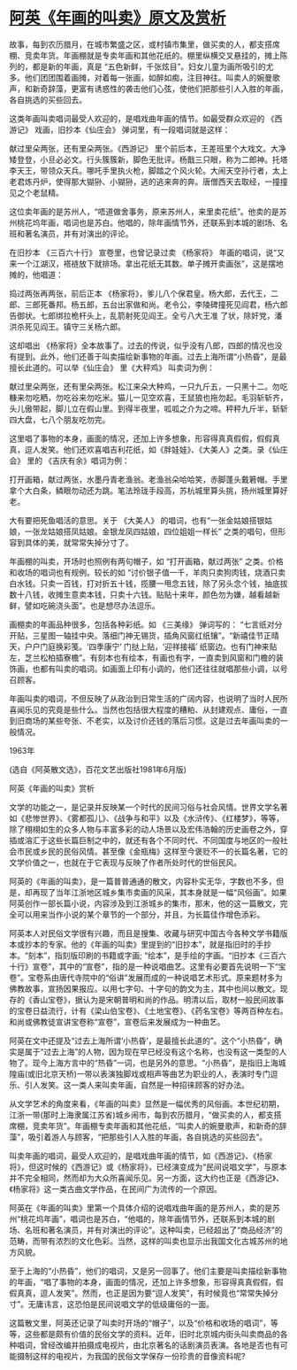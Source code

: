 # [阿英《年画的叫卖》原文及赏析](https://www.vrrw.net/wx/9119.html)

故事，每到农历腊月，在城市繁盛之区，或村镇市集里，做买卖的人，都支搭席棚、竞卖年货。年画棚就是专卖年画和其他花纸的。棚里纵横交叉悬挂的，摊上陈列的，都是新的年画，真是 “五色新鲜，千张炫目”。妇女儿童为画所吸引的尤多。他们团团围着画摊，对着每一张画，如醉如痴，注目神往。叫卖人的婉曼歌声，和新奇辞藻，更富有诱惑性的袭击他们心弦，使他们把那些引人入胜的年画，各自挑选的买些回去。

这类年画叫卖唱词最受人欢迎的，是唱戏曲年画的情节。如最受群众欢迎的 《西游记》 戏画，旧抄本《仙庄会》 弹词里，有一段唱词就是这样：

献过里朵两张，还有里朵两张。《西游记》 里个前后本，王差班里个大戏文。大净矮登登，小旦必必文。行头簇簇新，脚色无批评。杨戬三只眼，称为二郎神。托塔李天王，带领众天兵。哪吒手里执火枪，脚踏之个风火轮。大闹天空孙行者，太上老君炼丹炉，使得那大猢狲、小猢狲，逃的逃来奔的奔。唐僧西天去取经，一撞撞见之个老鼠精。

这位卖年画的是苏州人，“唔道做舍事务，原来苏州人，来里卖花纸”。他卖的是苏州桃花坞年画，唱词也是苏白。他唱的，除年画情节外，还联系到本城的剧场、名班和著名演员，并有对演出的评论。



在旧抄本 《三百六十行》 宣卷里，也曾记录过卖 《杨家将》 年画的唱词，说“又来一个江湖汉，褡裢放下就排场。拿出花纸无其数。单子摊开卖画张”，这是摆地摊的，他唱道：

捣过两张再两张，前后正本 《杨家将》，爹儿八个保君皇。杨大郎，去代王，二郎、三郎死番邦。杨五郎，五台出家做和尚。老令公，李陵碑撞死见阎君，杨六郎告御状。七郎绑拉桅杆头上，乱箭射死见阎王。全亏八大王准 了状，除奸党，潘洪杀死见阎王。镇守三关杨六郎。

这却唱出 《杨家将》全本故事了。过去的传说，似乎没有八郎，四郎的情况也没有提到。此外，他们还善于叫卖描绘新事物的年画。过去上海所谓“小热昏”，是最擅长此道的。可以举《仙庄会》 里《大秤鸡》 叫卖词为例：

献过里朵两张，还有里朵两张。松江来朵大种鸡，一只九斤五，一只黑十二。勿吃糠来勿吃粞，勿吃谷来勿吃米。猫儿一见空欢喜，王鼠狼也拖勿起。毛羽斩斩齐，头儿傲带起，脚儿立在假山里。到得半夜里，呱呱之介为之啼。秤秤九斤半，斩斩四大盘，七八个朋友吃勿完。

这里唱了事物的本身，画面的情况，还加上许多想象，形容得真真假假，假假真真，逗人发笑。他们还欢喜唱吉利花纸，如《胖娃娃》、《大美人》之类。录《仙庄会》 里的 《吉庆有余》唱词为例：

打开画箱，献过两张，水墨丹青老渔翁。老渔翁朵哈哈笑，赤脚蓬头戴箬帽。手里拿个大白条，鳞眼勿动还为跳。笔法玲珑手段高，苏杭城里算头挑，扬州城里算好老。

大有要把死鱼唱活的意思。关于 《大美人》 的唱词，也有“一张金姑娘搭银姑娘，一张龙姑娘搭凤姑娘。金银龙凤四姑娘，四位姐姐一样长” 之类的唱句，但形容到具体的美，就常常失掉分寸了。

年画棚的叫卖，开场时也照例有两句帽子，如 “打开画箱，献过两张” 之类。价格和收场的唱词也有规例。较长的如 “讨价银子值一千，羊肉只卖狗肉钱，烧酒只卖白水钱。只卖一百钱，打对折五十钱，揽腰一甩念五钱，除了另头念个钱，抽底拔数十八钱，收摊生意卖本钱，只卖十六钱。贴贴十来年，颜色勿为嫌，越看越新鲜，譬如吃碗浇头面”。也是想尽办法逗乐。

画棚卖的年画品种很多，包括各种彩纸。如 《三美缘》 弹词写的： “七言纸对分开贴，三星图一轴挂中央。落细门神无锡货，插角风窗红纸镶”。“新禧佳节正晴天，户户门庭换彩笺。‘四季康宁’ 门挞上贴，‘迎祥接福’ 纸窗边。也有门神来贴左，芝兰松柏插寮檐”。有刻本也有绘本，有画也有字，一直卖到风窗和门檐的装饰画，也都有叫卖的唱词。如画面上印有小调的，他们还往往就唱那些小调，以号召顾客。

年画叫卖的唱词，不但反映了从政治到日常生活的广阔内容，也说明了当时人民所喜闻乐见的究竟是些什么。当然也包括很大程度的糟粕、从封建观点、庸俗，一直到旧商场的某些夸张、不老实，以及讨价还钱的落后习惯。这是过去年画叫卖的一般情况。

1963年

(选自《阿英散文选》，百花文艺出版社1981年6月版)

阿英《年画的叫卖》赏析

文学的功能之一，是记录并反映某一个时代的民间习俗与社会风情。世界文学名著如《悲惨世界》、《雾都孤儿》、《战争与和平》以及《水浒传》、《红楼梦》，等等，除了栩栩如生的众多人物与丰富多彩的动人场景以及宏伟浩翰的历史画卷之外，穿插或溶汇于这些长篇巨制之中的，就还有各个不同时代、不同国度与地区的一般社会市民或乡民的民俗风情。甚至像《金瓶梅》这样至今褒贬不一的长篇名著，它的文学价值之一，也就在于它表现与反映了作者所处时代的世俗民风。

阿英的《年画的叫卖》，是一篇普普通通的散文，内容朴实无华，字数也不多，但是，却再现了当年江浙地区城乡集市卖画的风采，其本身就是一幅“风俗画”。如果阿英创作一部长篇小说，内容涉及到江浙城乡的集市，那末，他的这一篇散文，完全可以用来当作小说的某个章节的一个部分，并且，为长篇佳作增色添彩。

阿英本人对民俗文学很有兴趣，而且是搜集、收藏与研究中国古今各种文学书籍版本或抄本的专家。他的《年画的叫卖》里提到的“旧抄本”，就是指旧时的手抄本。“刻本”，指刻版印刷的书籍或字画; “绘本”，是手绘的字画。“旧抄本《三百六十行》宣卷”，其中的“宣卷”，指的是一种说唱曲艺。这里有必要首先说明一下“宝卷”。宝卷系由唐代寺院中的“俗讲”发展而成的一种说唱艺术形式。原来题材多为佛教故事，宣扬因果报应。以用七字句、十字句的韵文为主，其中也间以散文。现存的《香山宝卷》，据认为是宋朝普明和尚的作品。明清以后，取材一般民间故事的宝卷日益流行，计有《梁山伯宝卷》、《土地宝卷》、《药名宝卷》等两百种左右。和尚或佛教徒宣讲宝卷称“宣卷”，宣卷后来发展成为一种曲艺。

阿英在文中还提及“过去上海所谓‘小热昏’，是最擅长此道的”。这个“小热昏”，确实是属于“过去上海”的人物，因为现在早已经没有这个名称，也没有这一类型的人物了。现今上海方言中的“热昏”一词，也是另外的意思。“小热昏”，是指旧上海城隍庙(或旧北京天桥)一带以表演独脚戏或相声等曲艺为职业的人，表演时专门逗乐、引人发笑。这一类人来叫卖年画，自然是一种招徕顾客的好办法。

从文学艺术的角度来看，《年画的叫卖》显然是一幅优秀的风俗画。本世纪初期，江浙一带(那时上海隶属江苏省)城乡闹市，每到农历腊月，“做买卖的人，都支搭席棚，竞卖年货”。年画棚专卖年画和其他花纸，“叫卖人的婉曼歌声，和新奇的辞藻”，吸引着游人与顾客，“把那些引人入胜的年画，各自挑选的买些回去”。

叫卖年画的唱词，最受人欢迎的，是唱戏曲年画的情节，如《西游记》、《杨家将》，但这时候的《西游记》或《杨家将》，已经演变成为“民间说唱文学”，与原本并不完全相同，然而却为大众所喜闻乐见。另一方面，这大约也正是《西游记》、《杨家将》这一类古曲文学作品，在民间广为流传的一个原因。

阿英在《年画的叫卖》里第一个具体介绍的说唱戏曲年画的是苏州人，卖的是苏州“桃花坞年画”，唱词也是苏白，“他唱的，除年画情节外，还联系到本城的剧场、名班和著名演员，并有对演出的评论”。这种叫卖，已经超出了“商品经济”的范畴，而带有浓烈的文化色彩。当然，这样的叫卖也显示出我国文化古城苏州的地方风貌。

至于上海的“小热昏”，他们的唱词，又是另一回事了。他们主要是叫卖描绘新事物的年画，“唱了事物的本身，画面的情况，还加上许多想象，形容得真真假假，假假真真，逗人发笑”。然而，也正是因为要“逗人发笑”，有时候竟也“常常失掉分寸”。无庸讳言，这恐怕是民间说唱文学的低级庸俗的一面。

这篇散文里，阿英还记录了叫卖时开场的“帽子”，以及“价格和收场的唱词”，等等，这些都是颇有价值的民俗文学的资料。近年，旧时北京城内街头叫卖商品的各种唱词，曾经改编并拍摄成电视片，由北京著名的话剧演员表演。各地是否也有可能摄制这样的电视片，为我国的民俗文学保存一份珍贵的音像资料呢?

